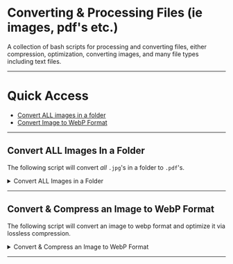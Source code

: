 # Converting & Processing Files (ie images, pdf's etc.)

A collection of bash scripts for processing and converting files, either compression, optimization, converting images, and many file types including text files.

---

# **Quick Access**
- [Convert ALL images in a folder](#convert-all-images-in-a-folder)
- [Convert Image to WebP Format](#convert--compress-an-image-to-webp-format)

---

## **Convert ALL Images In a Folder**
The following script will convert *all* ```.jpg```'s in a folder to ```.pdf```'s.

<details>
  <summary>Convert ALL Images in a Folder</summary>

**Details**
- Converts all ```.jpg```'s in a folder to ```.pdf```'s.

```bash
# only works for '.jpg' files
# uses the "convert" util of imagemagick

for f in *.jpg; do
  convert ./"$f" ./"${f%.jpg}.pdf"
done
```

</details>


---

## **Convert & Compress an Image to WebP Format**
The following script will convert an image to webp format and optimize it via lossless compression.

<details>
  <summary>Convert & Compress an Image to WebP Format</summary>
  
**Details**
- Below you call the ```cwebp``` function
- Pass it the ```-q``` flag which sets the quality
  - Accepts any value from 0-100.
  - ```100``` means NO compression
  - ```0``` means 100% compression
  - For best results set it to ```70``` or ```80``` (ie below ```90```).
  
```bash
# Syntax: 
# cwebp -q <0-100> <input_file> -o <output_file>

cwebp -q 80 inputImg.png -o outputImg.webp
```
  

</details>

---

